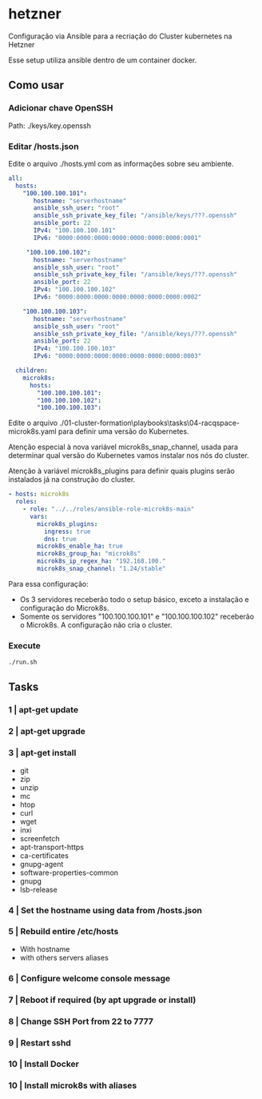 # hetzner
Configuração via Ansible para a recriação do Cluster kubernetes na Hetzner

Esse setup utiliza ansible dentro de um container docker.

## Como usar

### Adicionar chave OpenSSH

Path: ./keys/key.openssh

### Editar /hosts.json

Edite o arquivo ./hosts.yml com as informações sobre seu ambiente.

```yaml
all:
  hosts:
    "100.100.100.101":
       hostname: "serverhostname"
       ansible_ssh_user: "root"
       ansible_ssh_private_key_file: "/ansible/keys/???.openssh"
       ansible_port: 22
       IPv4: "100.100.100.101"
       IPv6: "0000:0000:0000:0000:0000:0000:0000:0001"

     "100.100.100.102":
       hostname: "serverhostname"
       ansible_ssh_user: "root"
       ansible_ssh_private_key_file: "/ansible/keys/???.openssh"
       ansible_port: 22
       IPv4: "100.100.100.102"
       IPv6: "0000:0000:0000:0000:0000:0000:0000:0002"

    "100.100.100.103":
       hostname: "serverhostname"
       ansible_ssh_user: "root"
       ansible_ssh_private_key_file: "/ansible/keys/???.openssh"
       ansible_port: 22
       IPv4: "100.100.100.103"
       IPv6: "0000:0000:0000:0000:0000:0000:0000:0003"

  children:
    microk8s:
      hosts:
        "100.100.100.101":
        "100.100.100.102":
        "100.100.100.103":

```


Edite o arquivo ./01-cluster-formation\playbooks\tasks\04-racqspace-microk8s.yaml para definir uma versão do Kubernetes. 

Atenção especial à nova variável microk8s_snap_channel, usada para determinar qual versão do Kubernetes vamos instalar nos nós do cluster.

Atenção à variável microk8s_plugins para definir quais plugins serão instalados já na construção do cluster.

```yaml
- hosts: microk8s
  roles:
    - role: "../../roles/ansible-role-microk8s-main"
      vars:
        microk8s_plugins:
          ingress: true
          dns: true
        microk8s_enable_ha: true
        microk8s_group_ha: "microk8s"
        microk8s_ip_regex_ha: "192.168.100."
        microk8s_snap_channel: "1.24/stable"
```


Para essa configuração:

* Os 3 servidores receberão todo o setup básico, exceto a instalação e configuração do Microk8s.
* Somente os servidores "100.100.100.101" e "100.100.100.102" receberão o Microk8s. A configuração não cria o cluster.


### Execute
```bash
./run.sh

```

## Tasks

### 1 | apt-get update

### 2 | apt-get upgrade

### 3 | apt-get install
- git
- zip
- unzip
- mc
- htop
- curl
- wget
- inxi
- screenfetch
- apt-transport-https
- ca-certificates
- gnupg-agent
- software-properties-common
- gnupg
- lsb-release

### 4 | Set the hostname using data from /hosts.json

### 5 | Rebuild entire /etc/hosts
- With hostname
- with others servers aliases

### 6 | Configure welcome console message

### 7 | Reboot if required (by apt upgrade or install)

### 8 | Change SSH Port from 22 to 7777

### 9 | Restart sshd

### 10 | Install Docker

### 10 | Install microk8s with aliases
